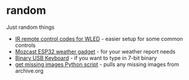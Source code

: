 # random
Just random things

* [IR remote control codes for WLED](tree/master/WLED_IR) - easier setup for some common controls
* [Mozcast ESP32 weather gadget](tree/master/Mozcast_ESP32_Display) - for your weather report needs
* [Binary USB Keyboard](tree/master/Binary_USB_Keyboard) - if you want to type in 7-bit binary
* [get missing images Python script](tree/master/get_missing_images) - pulls any missing images from archive.org
